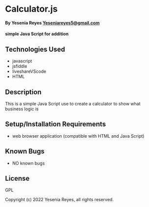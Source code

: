 # Calculator.js

#### By Yesenia Reyes   Yeseniareyes5@gmail.com

#### simple Java Script for addition

## Technologies Used

* javascript
* jsfiddle
* liveshareVScode
* HTML

## Description

This is a simple Java Script use to create a calculator to show what business logic is

## Setup/Installation Requirements
* web browser application (compatible with HTML and Java Script)

## Known Bugs

* NO known bugs

## License

GPL

Copyright (c) 2022 Yesenia Reyes, all rights reserved.